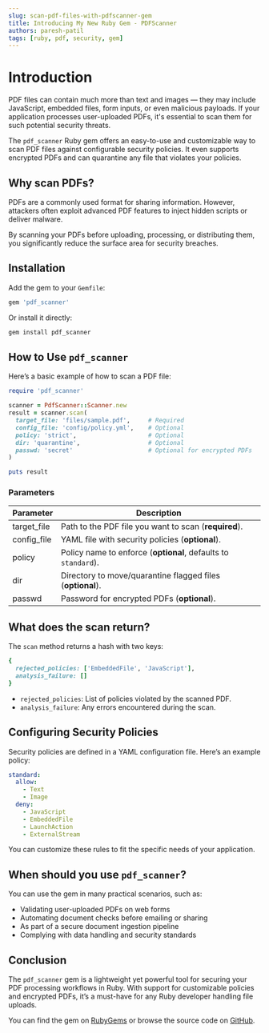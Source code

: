 ```yaml
---
slug: scan-pdf-files-with-pdfscanner-gem
title: Introducing My New Ruby Gem - PDFScanner
authors: paresh-patil
tags: [ruby, pdf, security, gem]
---
```


# Introduction

PDF files can contain much more than text and images — they may include JavaScript, embedded files, form inputs, or even malicious payloads. If your application processes user-uploaded PDFs, it's essential to scan them for such potential security threats.

The `pdf_scanner` Ruby gem offers an easy-to-use and customizable way to scan PDF files against configurable security policies. It even supports encrypted PDFs and can quarantine any file that violates your policies.

<!--truncate-->

## Why scan PDFs?

PDFs are a commonly used format for sharing information. However, attackers often exploit advanced PDF features to inject hidden scripts or deliver malware.

By scanning your PDFs before uploading, processing, or distributing them, you significantly reduce the surface area for security breaches.

## Installation

Add the gem to your `Gemfile`:

```ruby
gem 'pdf_scanner'
```

Or install it directly:

```bash
gem install pdf_scanner
```

## How to Use `pdf_scanner`

Here’s a basic example of how to scan a PDF file:

```ruby
require 'pdf_scanner'

scanner = PdfScanner::Scanner.new
result = scanner.scan(
  target_file: 'files/sample.pdf',     # Required
  config_file: 'config/policy.yml',    # Optional
  policy: 'strict',                    # Optional
  dir: 'quarantine',                   # Optional
  passwd: 'secret'                     # Optional for encrypted PDFs
)

puts result
```

### Parameters

| Parameter   | Description                                                    |
| ----------- | -------------------------------------------------------------- |
| target_file | Path to the PDF file you want to scan (**required**).          |
| config_file | YAML file with security policies (**optional**).               |
| policy      | Policy name to enforce (**optional**, defaults to `standard`). |
| dir         | Directory to move/quarantine flagged files (**optional**).     |
| passwd      | Password for encrypted PDFs (**optional**).                    |

## What does the scan return?

The `scan` method returns a hash with two keys:

```ruby
{
  rejected_policies: ['EmbeddedFile', 'JavaScript'],
  analysis_failure: []
}
```

- `rejected_policies`: List of policies violated by the scanned PDF.
- `analysis_failure`: Any errors encountered during the scan.

## Configuring Security Policies

Security policies are defined in a YAML configuration file. Here’s an example policy:

```yaml
standard:
  allow:
    - Text
    - Image
  deny:
    - JavaScript
    - EmbeddedFile
    - LaunchAction
    - ExternalStream
```

You can customize these rules to fit the specific needs of your application.

## When should you use `pdf_scanner`?

You can use the gem in many practical scenarios, such as:

- Validating user-uploaded PDFs on web forms
- Automating document checks before emailing or sharing
- As part of a secure document ingestion pipeline
- Complying with data handling and security standards

## Conclusion

The `pdf_scanner` gem is a lightweight yet powerful tool for securing your PDF processing workflows in Ruby. With support for customizable policies and encrypted PDFs, it’s a must-have for any Ruby developer handling file uploads.

You can find the gem on [RubyGems](https://rubygems.org/gems/pdf_scanner) or browse the source code on [GitHub](https://github.com/paresh-patil/pdf_scanner).
